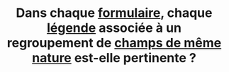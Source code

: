 ---
title: Dans chaque [formulaire](#formulaire), chaque [légende](#legende) associée à un regroupement de [champs de même nature](#champs-de-meme-nature) est-elle pertinente ?
---